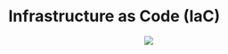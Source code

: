 # Infrastructure as Code (IaC)

<p align="center">
  <img src="https://user-images.githubusercontent.com/110366380/202722822-0361abdd-fcde-4be6-b0c4-ca945d88b7c8.png">
</p>
